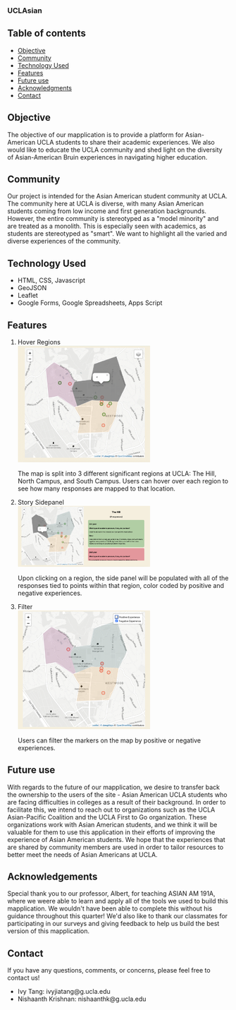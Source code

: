 ### UCLAsian 

## Table of contents
* [Objective](#Objective)
* [Community](#Community)
* [Technology Used](#technology-used)
* [Features](#Features)
* [Future use](#Future-use)
* [Acknowledgments](#Acknowledgements)
* [Contact](#Contact)


## Objective
The objective of our mapplication is to provide a platform for Asian-American UCLA students to share their academic experiences. We also would like to educate the UCLA community and shed light on the diversity of Asian-American Bruin experiences in navigating higher education. 

## Community
Our project is intended for the Asian American student community at UCLA. The community here at UCLA is diverse, with many Asian American students coming from low income and first generation backgrounds. However, the entire community is stereotyped as a "model minority" and are treated as a monolith. This is especially seen with academics, as students are stereotyped as "smart". We want to highlight all the varied and diverse experiences of the community.  

## Technology Used
<ul>
  <li>HTML, CSS, Javascript</li>
  <li>GeoJSON</li>
  <li>Leaflet</li>
  <li>Google Forms, Google Spreadsheets, Apps Script</li>
</ul>


## Features
<ol>
  <li>Hover Regions</li>
  <img src="./images/hover.png" width="300">
  <p>The map is split into 3 different significant regions at UCLA: The Hill, North Campus, and South Campus. Users can hover over each region to see how many responses are mapped to that location.</p>


  <li>Story Sidepanel</li>
  <img src="./images/sidepanel.png" width="300">
  <p>Upon clicking on a region, the side panel will be populated with all of the responses tied to points within that region, color coded by positive and negative experiences. </p>

  <li>Filter</li>
  <img src="./images/filter.png" width="300">
  <p>Users can filter the markers on the map by positive or negative experiences.</p>
</ol>



## Future use
With regards to the future of our mapplication, we desire to transfer back the ownership to the users of the site - Asian American UCLA students who are facing difficulties in colleges as a result of their background. In order to facilitate this, we intend to reach out to organizations such as the UCLA Asian-Pacific Coalition and the UCLA First to Go organization. These organizations work with Asian American students, and we think it will be valuable for them to use this application in their efforts of improving the experience of Asian American students. We hope that the experiences that are shared by community members are used in order to tailor resources to better meet the needs of Asian Americans at UCLA. 


## Acknowledgements
Special thank you to our professor, Albert, for teaching ASIAN AM 191A, where we weere able to learn and apply all of the tools we used to build this mapplication. We wouldn't have been able to complete this without his guidance throughout this quarter! We'd also like to thank our classmates for participating in our surveys and giving feedback to help us build the best version of this mapplication. 


## Contact
If you have any questions, comments, or concerns, please feel free to contact us! 

<ul>
  <li>Ivy Tang: ivyjiatang@g.ucla.edu</li>
  <li>Nishaanth Krishnan: nishaanthk@g.ucla.edu</li>
</ul>

